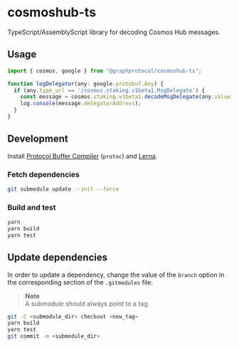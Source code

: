 # cosmoshub-ts

TypeScript/AssemblyScript library for decoding Cosmos Hub messages.

## Usage

```typescript
import { cosmos, google } from "@graphprotocol/cosmoshub-ts";

function logDelegator(any: google.protobuf.Any) {
  if (any.type_url == '/cosmos.staking.v1beta1.MsgDelegate') {
    const message = cosmos.staking.v1beta1.decodeMsgDelegate(any.value);
    log.console(message.delegatorAddress);
  }
}
```

## Development

Install [Protocol Buffer Compiler](https://github.com/protocolbuffers/protobuf/releases) (`protoc`) and [Lerna](https://lerna.js.org/).

### Fetch dependencies

```bash
git submodule update --init --force
```

### Build and test

```bash
yarn
yarn build
yarn test
```

## Update dependencies

In order to update a dependency, change the value of the `branch` option in the corresponding section of the `.gitmodules` file.

> **Note**<br>
> A submodule should always point to a tag.

```bash
git -C <submodule_dir> checkout <new_tag>
yarn build
yarn test
git commit -m <submodule_dir>
```
